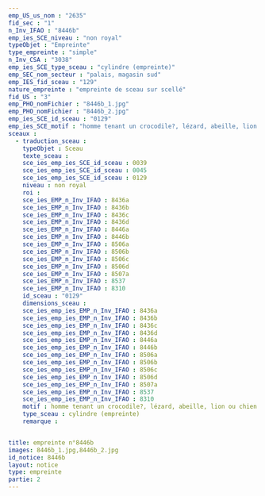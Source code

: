 ```yaml
---
emp_US_us_nom : "2635"
fid_sec : "1"
n_Inv_IFAO : "8446b"
emp_ies_SCE_niveau : "non royal"
typeObjet : "Empreinte"
type_empreinte : "simple"
n_Inv_CSA : "3038"
emp_ies_SCE_type_sceau : "cylindre (empreinte)"
emp_SEC_nom_secteur : "palais, magasin sud"
emp_IES_fid_sceau : "129"
nature_empreinte : "empreinte de sceau sur scellé"
fid_US : "3"
emp_PHO_nomFichier : "8446b_1.jpg"
emp_PHO_nomFichier : "8446b_2.jpg"
emp_ies_SCE_id_sceau : "0129"
emp_ies_SCE_motif : "homme tenant un crocodile?, lézard, abeille, lion ou chien assis, oiseaux affrontés, hippopotame, capriné, …"
sceaux :
  - traduction_sceau : 
    typeObjet : Sceau
    texte_sceau : 
    sce_ies_emp_ies_SCE_id_sceau : 0039
    sce_ies_emp_ies_SCE_id_sceau : 0045
    sce_ies_emp_ies_SCE_id_sceau : 0129
    niveau : non royal
    roi : 
    sce_ies_EMP_n_Inv_IFAO : 8436a
    sce_ies_EMP_n_Inv_IFAO : 8436b
    sce_ies_EMP_n_Inv_IFAO : 8436c
    sce_ies_EMP_n_Inv_IFAO : 8436d
    sce_ies_EMP_n_Inv_IFAO : 8446a
    sce_ies_EMP_n_Inv_IFAO : 8446b
    sce_ies_EMP_n_Inv_IFAO : 8506a
    sce_ies_EMP_n_Inv_IFAO : 8506b
    sce_ies_EMP_n_Inv_IFAO : 8506c
    sce_ies_EMP_n_Inv_IFAO : 8506d
    sce_ies_EMP_n_Inv_IFAO : 8507a
    sce_ies_EMP_n_Inv_IFAO : 8537
    sce_ies_EMP_n_Inv_IFAO : 8310
    id_sceau : "0129"
    dimensions_sceau : 
    sce_ies_emp_ies_EMP_n_Inv_IFAO : 8436a
    sce_ies_emp_ies_EMP_n_Inv_IFAO : 8436b
    sce_ies_emp_ies_EMP_n_Inv_IFAO : 8436c
    sce_ies_emp_ies_EMP_n_Inv_IFAO : 8436d
    sce_ies_emp_ies_EMP_n_Inv_IFAO : 8446a
    sce_ies_emp_ies_EMP_n_Inv_IFAO : 8446b
    sce_ies_emp_ies_EMP_n_Inv_IFAO : 8506a
    sce_ies_emp_ies_EMP_n_Inv_IFAO : 8506b
    sce_ies_emp_ies_EMP_n_Inv_IFAO : 8506c
    sce_ies_emp_ies_EMP_n_Inv_IFAO : 8506d
    sce_ies_emp_ies_EMP_n_Inv_IFAO : 8507a
    sce_ies_emp_ies_EMP_n_Inv_IFAO : 8537
    sce_ies_emp_ies_EMP_n_Inv_IFAO : 8310
    motif : homme tenant un crocodile?, lézard, abeille, lion ou chien assis, oiseaux affrontés, hippopotame, capriné, …
    type_sceau : cylindre (empreinte)
    remarque : 


title: empreinte n°8446b
images: 8446b_1.jpg,8446b_2.jpg
id_notice: 8446b
layout: notice
type: empreinte
partie: 2
---
```

